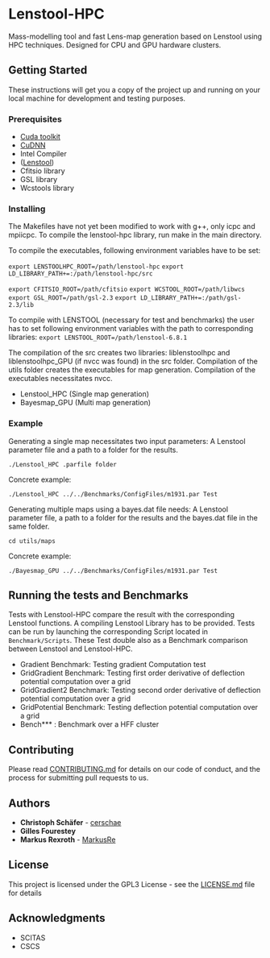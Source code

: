 # Lenstool-HPC

Mass-modelling tool and fast Lens-map generation based on Lenstool using HPC techniques. 
Designed for CPU and GPU hardware clusters.

## Getting Started

These instructions will get you a copy of the project up and running on your local machine 
for development and testing purposes.

### Prerequisites

* [Cuda toolkit](https://developer.nvidia.com/cuda-toolkit)
* [CuDNN](https://developer.nvidia.com/cudnn)
* Intel Compiler
* ([Lenstool](https://projets.lam.fr/projects/lenstool/wiki))
* Cfitsio library
* GSL library
* Wcstools library


### Installing

The Makefiles have not yet been modified to work with g++, only icpc and mpiicpc. To compile 
the lenstool-hpc library, run make in the main directory. 

To compile the executables, following environment variables have to be set:

``export LENSTOOLHPC_ROOT=/path/lenstool-hpc``
``export LD_LIBRARY_PATH+=:/path/lenstool-hpc/src``

``export CFITSIO_ROOT=/path/cfitsio``
``export WCSTOOL_ROOT=/path/libwcs``
``export GSL_ROOT=/path/gsl-2.3``
``export LD_LIBRARY_PATH+=:/path/gsl-2.3/lib``

To compile with LENSTOOL (necessary for test and benchmarks) the user has to set following 
environment variables with the path to corresponding libraries:
``export LENSTOOL_ROOT=/path/lenstool-6.8.1``

The compilation of the src creates two libraries: liblenstoolhpc and liblenstoolhpc_GPU (if 
nvcc was found) in the src folder. Compilation of the utils folder creates the executables 
for map generation. Compilation of the executables necessitates nvcc.

* Lenstool_HPC (Single map generation)
* Bayesmap_GPU (Multi map generation)





### Example

Generating a single map necessitates two input parameters: A Lenstool parameter file and a 
path to a folder for the results.

```
./Lenstool_HPC .parfile folder
```

Concrete example:

```
./Lenstool_HPC ../../Benchmarks/ConfigFiles/m1931.par Test
```
Generating multiple maps using a bayes.dat file needs: A Lenstool parameter file, a path to
 a folder for the results and the bayes.dat file in the same folder.

```
cd utils/maps
```

Concrete example:

```
./Bayesmap_GPU ../../Benchmarks/ConfigFiles/m1931.par Test
```

## Running the tests and Benchmarks

Tests with Lenstool-HPC compare the result with the corresponding Lenstool functions. A 
compiling Lenstool Library has to be provided. Tests can be run by launching the corresponding 
Script located in ``Benchmark/Scripts``. These Test double also as a Benchmark comparison between 
Lenstool and Lenstool-HPC.

* Gradient Benchmark: Testing gradient Computation test
* GridGradient Benchmark: Testing first order derivative of deflection potential computation over a grid 
* GridGradient2 Benchmark: Testing second order derivative of deflection potential computation over a grid 
* GridPotential Benchmark: Testing deflection potential computation over a grid 
* Bench*** : Benchmark over a HFF cluster


## Contributing

Please read [CONTRIBUTING.md](https://gist.github.com/PurpleBooth/b24679402957c63ec426) for details 
on our code of conduct, and the process for submitting pull requests to us.


## Authors

* **Christoph Schäfer** - [cerschae](https://github.com/cerschae)
* **Gilles Fourestey** 
* **Markus Rexroth** - [MarkusRe](https://github.com/MarkusRe)

## License

This project is licensed under the GPL3 License - see the [LICENSE.md](LICENSE.md) file for details

## Acknowledgments

* SCITAS
* CSCS
